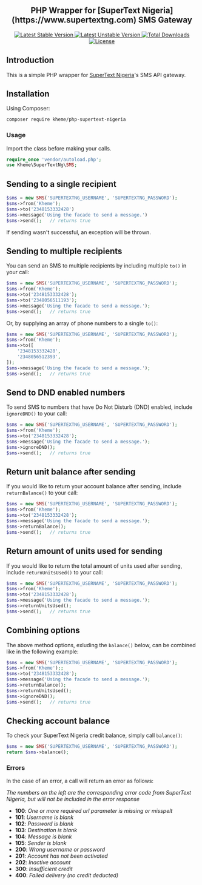 <h2 align="center">
    PHP Wrapper for [SuperText Nigeria](https://www.supertextng.com) SMS Gateway
</h2>

<p align="center">
    <a href="https://packagist.org/packages/kheme/php-supertext-nigeria">
        <img src="https://poser.pugx.org/kheme/php-supertext-nigeria/v/stable" alt="Latest Stable Version">
    </a>
    <a href="https://packagist.org/packages/kheme/php-supertext-nigeria">
        <img src="https://poser.pugx.org/kheme/php-supertext-nigeria/v/unstable" alt="Latest Unstable Version">
    </a>
    <a href="https://packagist.org/packages/kheme/php-supertext-nigeria">
        <img src="https://poser.pugx.org/kheme/php-supertext-nigeria/downloads" alt="Total Downloads">
    </a>
    <a href="https://packagist.org/packages/kheme/php-supertext-nigeria">
        <img src="https://poser.pugx.org/kheme/php-supertext-nigeria/license" alt="License">
    </a>
</p>

## Introduction

This is a simple PHP wrapper for [SuperText Nigeria](https://www.supertextng.com/)'s SMS API gateway.

## Installation

Using Composer:

```bash
composer require kheme/php-supertext-nigeria
```

### Usage
Import the class before making your calls.
```php
require_once 'vendor/autoload.php';
use Kheme\SuperTextNg\SMS;
```

Sending to a single recipient
-----------------------------

```php
$sms = new SMS('SUPERTEXTNG_USERNAME', 'SUPERTEXTNG_PASSWORD');
$sms->from('Kheme');
$sms->to('2348153332428')
$sms->message('Using the facade to send a message.')
$sms->send();   // returns true
```

If sending wasn't successful, an exception will be thrown.

Sending to multiple recipients
------------------------------

You can send an SMS to multiple recipients by including multiple `to()` in your call:

```php
$sms = new SMS('SUPERTEXTNG_USERNAME', 'SUPERTEXTNG_PASSWORD');
$sms->from('Kheme');
$sms->to('2348153332428');
$sms->to('2348056511193');
$sms->message('Using the facade to send a message.');
$sms->send();   // returns true
```

Or, by supplying an array of phone numbers to a single `to()`:

```php
$sms = new SMS('SUPERTEXTNG_USERNAME', 'SUPERTEXTNG_PASSWORD');
$sms->from('Kheme');
$sms->to([
    '2348153332428',
    '2348056512393',
]);
$sms->message('Using the facade to send a message.');
$sms->send();   // returns true
```

Send to DND enabled numbers
------------------------

To send SMS to numbers that have Do Not Disturb (DND) enabled, include `ignoreDND()` to your call:

```php
$sms = new SMS('SUPERTEXTNG_USERNAME', 'SUPERTEXTNG_PASSWORD');
$sms->from('Kheme');
$sms->to('2348153332428');
$sms->message('Using the facade to send a message.');
$sms->ignoreDND();
$sms->send();   // returns true
```

Return unit balance after sending
------------------------

If you would like to return your account balance after sending, include `returnBalance()` to your call:

```php
$sms = new SMS('SUPERTEXTNG_USERNAME', 'SUPERTEXTNG_PASSWORD');
$sms->from('Kheme');
$sms->to('2348153332428');
$sms->message('Using the facade to send a message.');
$sms->returnBalance();
$sms->send();   // returns true
```

Return amount of units used for sending
------------------------

If you would like to return the total amount of units used after sending, include `returnUnitsUsed()` to your call:

```php
$sms = new SMS('SUPERTEXTNG_USERNAME', 'SUPERTEXTNG_PASSWORD');
$sms->from('Kheme');
$sms->to('2348153332428');
$sms->message('Using the facade to send a message.');
$sms->returnUnitsUsed();
$sms->send();   // returns true
```

Combining options
------------------------

The above method options, exluding the `balance()` below, can be combined like in the following example:

```php
$sms = new SMS('SUPERTEXTNG_USERNAME', 'SUPERTEXTNG_PASSWORD');
$sms->from('Kheme');;
$sms->to('2348153332428');
$sms->message('Using the facade to send a message.');
$sms->returnBalance();
$sms->returnUnitsUsed();
$sms->ignoreDND();
$sms->send();   // returns true
```

Checking account balance
------------------------

To check your SuperText Nigeria credit balance, simply call `balance()`:

```php
$sms = new SMS('SUPERTEXTNG_USERNAME', 'SUPERTEXTNG_PASSWORD');
return $sms->balance();
```

### Errors

In the case of an error, a call will return an error as follows:

*The numbers on the left are the corresponding error code from SuperText Nigeria, but will not be included in the error response*

- **100**: *One or more required url parameter is missing or misspelt*
- **101**: *Username is blank*
- **102**: *Password is blank*
- **103**: *Destination is blank*
- **104**: *Message is blank*
- **105**: *Sender is blank*
- **200**: *Wrong username or password*
- **201**: *Account has not been activated*
- **202**: *Inactive account*
- **300**: *Insufficient credit*
- **400**: *Failed delivery (no credit deducted)*
